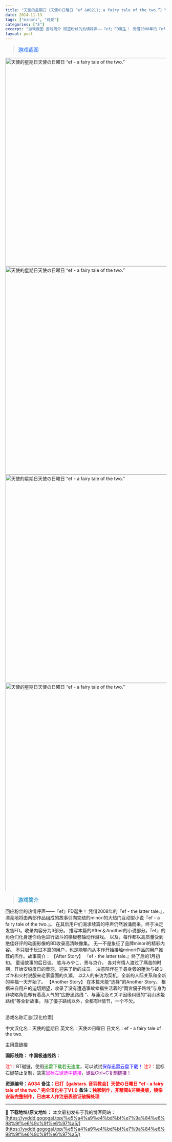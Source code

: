 ```yaml
---
title: "天使的星期日（天使の日曜日 “ef &#8211; a fairy tale of the two.”）"
date: 2014-11-13
tags: ["minori", "纯爱"]
categories: ["E"]
excerpt: "游戏截图 游戏简介 回应粉丝的热情呼声——『ef』FD诞生！ 凭借2008年的『ef - the latter tale.』，漂亮地将由两部作品组成的故事引向完结的minori的大热门互动型小说『ef - a fairy tale of the two.』。 在其后用户们渴求续篇的呼声仍然汹涌而来，&hellip;"
layout: post
---
```


<div>
<blockquote><b><span style="font-size: 12pt; color: #6699ff;">游戏截图</span></b></blockquote>
<div><img title="点击放大" src="https://yyddd.gogogal.top/wp-content/uploads/2025/04/005ODKsIjw1eopqy8bn2pj30mo0hqgpt.webp" alt="天使的星期日天使の日曜日 “ef - a fairy tale of the two.”" width="650" /></div>
<div><img title="点击放大" src="https://yyddd.gogogal.top/wp-content/uploads/2025/04/005ODKsIjw1eopqya08w2j30mo0hqgoz.webp" alt="天使的星期日天使の日曜日 “ef - a fairy tale of the two.”" width="650" /></div>
<div><img title="点击放大" src="https://yyddd.gogogal.top/wp-content/uploads/2025/04/005ODKsIjw1eopqybrtqmj30mo0hq78h.webp" alt="天使的星期日天使の日曜日 “ef - a fairy tale of the two.”" width="650" /></div>
<div><img title="点击放大" src="https://yyddd.gogogal.top/wp-content/uploads/2025/04/005ODKsIjw1eopqyelr28j30mo0hqgpl.webp" alt="天使的星期日天使の日曜日 “ef - a fairy tale of the two.”" width="650" /></div>
<blockquote><b><span style="font-size: 12pt; color: #3399cc;">游戏简介</span></b></blockquote>
<div>回应粉丝的热情呼声——『ef』FD诞生！
凭借2008年的『ef - the latter tale.』，漂亮地将由两部作品组成的故事引向完结的minori的大热门互动型小说『ef - a fairy tale of the two.』。
在其后用户们渴求续篇的呼声仍然汹涌而来，终于决定发售FD。收录内容分为3部分。
描写本篇的After＆Another的小说部分。『ef』的角色们化身迷你角色进行战斗的横板卷轴动作游戏。
以及，每作都以高质量受到绝佳好评的动画影像的BD收录高清映像集。
无一不是象征了品牌minori的精彩内容。
不只限于玩过本篇的用户，也是能够向从本作开始接触minori作品的用户推荐的杰作。故事简介：
【After Story】
『ef - the latter tale.』终了后的1月初旬。
童话故事的后日谈。
紘与みやこ、景与京介。 各对有情人渡过了痛苦的时期，开始安稳度日的音羽，迎来了新的成员。
决意陪伴在千尋身旁的蓮治与被ミズキ和火村说服来老家露面的久瀬。
以2人的来访为契机，全新的人际关系和全新的幸福一天开始了。
【Another Story】
在本篇未能“选择”的Another Story。
根据来自用户的迫切期望，收录了没有遭遇事故幸福生活着的“雨宮優子路线”与身为非攻略角色却有着高人气的“広野凪路线 ”、与蓮治及ミズキ因缘纠缠的“羽山水姫路线”等全新故事。
除了優子路线以外，全都有H情节，一个不欠。</div>
&nbsp;

游戏名称汇总[汉化检索]

中文汉化名：天使的星期日
英文名：天使の日曜日
日文名：ef - a fairy tale of the two.

</div>
<div class="panel panel-primary">
<div class="panel-heading">主用盘链接</div>
<div class="panel-body">

<b>国际线路：</b>
<b>中国极速线路：</b>


<span style="color: #ff0000;">注1：</span>BT磁链，使用<span style="color: #008000;">迅雷下载若无速度</span>，可以试试<span style="color: #0000ff;">保存迅雷云盘下载！</span>
<span style="color: #ff0000;">注2：</span>鼠标右键禁止复制，故需<span style="color: #ff00ff;">鼠标左键选中链接</span>，<span style="color: #800080;">键盘Ctrl+C复制链接！</span>

</div>
<div class="panel-footer"><b>资源编号：<span style="color: #ff0000;">A034</span></b>
<b>备注：<span style="color: #ff0000;">已打【galstars. 音羽教会】天使の日曜日 “ef - a fairy tale of the two.” 完全汉化补丁V1.0</span></b>
<b>备注：<span style="color: #ff0000;">独家制作，非精简&amp;非替换版，镜像安装完整制作，已由本人作注册表验证破解处理</span></b></div>
</div>

---
📖 **下载地址/原文地址：** 本文最初发布于我的博客网站：[https://yyddd.gogogal.top/%e5%a4%a9%e4%bd%bf%e7%9a%84%e6%98%9f%e6%9c%9f%e6%97%a5/](https://yyddd.gogogal.top/%e5%a4%a9%e4%bd%bf%e7%9a%84%e6%98%9f%e6%9c%9f%e6%97%a5/)
